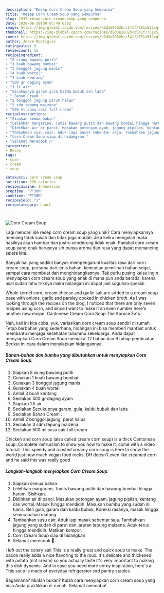```yaml
---
description: "Resep Corn Cream Soup yang Sempurna"
title: "Resep Corn Cream Soup yang Sempurna"
slug: 2937-resep-corn-cream-soup-yang-sempurna
date: 2020-06-20T00:05:49.025Z
image: https://img-global.cpcdn.com/recipes/d2d3e2602bcc541f/751x532cq70/corn-cream-soup-foto-resep-utama.jpg
thumbnail: https://img-global.cpcdn.com/recipes/d2d3e2602bcc541f/751x532cq70/corn-cream-soup-foto-resep-utama.jpg
cover: https://img-global.cpcdn.com/recipes/d2d3e2602bcc541f/751x532cq70/corn-cream-soup-foto-resep-utama.jpg
author: Jesse Rodriguez
ratingvalue: 5
reviewcount: 15
recipeingredient:
- "8 siung bawang putih"
- "1 buah bawang bombai"
- "3 bonggol jagung manis"
- "4 buah wortel"
- "3 buah kentang"
- "500 gr daging ayam"
- "1 lt air"
- "Secukupnya garam gula kaldu bubuk dan lada"
- " Bahan Cream "
- "2 bonggol jagung parut halus"
- "3 sdm tepung maizena"
- "500 ml susu cair full cream"
recipeinstructions:
- "Siapkan semua bahan"
- "Lelehkan margarine, Tumis bawang putih dan bawang bombai hingga harum. Sisihkan."
- "Didihkan air di panci. Masukan potongan ayam, jagung pipilan, kentang dan wortel. Masak hingga mendidih. Masukan bumbu yang sudah di tumis. Beri gula, garam dan kaldu bubuk. Koreksi rasanya, masak hingga semua bahan matang."
- "Tambahkan susu cair. Aduk lagi masak sebentar saja. Tambahkan jagung yang sudah di parut dan larutan tepung maizena. Aduk terus hingga mendidih. Matikan kompor."
- "Corn Cream Soup siap di hidangkan."
- "Selamat merecook 🙏"
categories:
- Resep
tags:
- corn
- cream
- soup

katakunci: corn cream soup 
nutrition: 228 calories
recipecuisine: Indonesian
preptime: "PT30M"
cooktime: "PT38M"
recipeyield: "1"
recipecategory: Lunch

---
```



![Corn Cream Soup](https://img-global.cpcdn.com/recipes/d2d3e2602bcc541f/751x532cq70/corn-cream-soup-foto-resep-utama.jpg)

Lagi mencari ide resep corn cream soup yang unik? Cara menyiapkannya memang tidak susah dan tidak juga mudah. Jika keliru mengolah maka hasilnya akan hambar dan justru cenderung tidak enak. Padahal corn cream soup yang enak harusnya sih punya aroma dan rasa yang dapat memancing selera kita.

Banyak hal yang sedikit banyak mempengaruhi kualitas rasa dari corn cream soup, pertama dari jenis bahan, kemudian pemilihan bahan segar, sampai cara membuat dan menghidangkannya. Tak perlu pusing kalau ingin menyiapkan corn cream soup yang enak di mana pun anda berada, karena asal sudah tahu triknya maka hidangan ini dapat jadi suguhan spesial.

Whole kernel corn, cream cheese and garlic salt are added to a cream soup base with onions, garlic and parsley cooked in chicken broth. As I was looking through the recipes on the blog, I noticed that there are only seven recipes using corn, and since I want to make it an even number here&#39;s another new recipe. Cantonese Cream Corn Soup The Spruce Eats.


Nah, kali ini kita coba, yuk, variasikan corn cream soup sendiri di rumah. Tetap berbahan yang sederhana, hidangan ini bisa memberi manfaat untuk membantu menjaga kesehatan tubuhmu sekeluarga. Anda dapat menyiapkan Corn Cream Soup memakai 12 bahan dan 6 tahap pembuatan. Berikut ini cara dalam menyiapkan hidangannya.

<!--inarticleads1-->

##### Bahan-bahan dan bumbu yang dibutuhkan untuk menyiapkan Corn Cream Soup:

1. Siapkan 8 siung bawang putih
1. Gunakan 1 buah bawang bombai
1. Gunakan 3 bonggol jagung manis
1. Gunakan 4 buah wortel
1. Ambil 3 buah kentang
1. Sediakan 500 gr daging ayam
1. Siapkan 1 lt air
1. Sediakan Secukupnya garam, gula, kaldu bubuk dan lada
1. Sediakan  Bahan Cream :
1. Ambil 2 bonggol jagung, parut halus
1. Sediakan 3 sdm tepung maizena
1. Sediakan 500 ml susu cair full cream


Chicken and corn soup (also called cream corn soup) is a thick Cantonese soup. Complete instruction to show you how to make it, come with a video tutorial. This speedy and roasted creamy corn soup is here to show the world just how much vegan food rocks. DH doesn&#39;t even like creamed corn and he said this was really good. 

<!--inarticleads2-->

##### Langkah-langkah menyiapkan Corn Cream Soup:

1. Siapkan semua bahan
1. Lelehkan margarine, Tumis bawang putih dan bawang bombai hingga harum. Sisihkan.
1. Didihkan air di panci. Masukan potongan ayam, jagung pipilan, kentang dan wortel. Masak hingga mendidih. Masukan bumbu yang sudah di tumis. Beri gula, garam dan kaldu bubuk. Koreksi rasanya, masak hingga semua bahan matang.
1. Tambahkan susu cair. Aduk lagi masak sebentar saja. Tambahkan jagung yang sudah di parut dan larutan tepung maizena. Aduk terus hingga mendidih. Matikan kompor.
1. Corn Cream Soup siap di hidangkan.
1. Selamat merecook 🙏


I left out the celery salt This is a really great and quick soup to make. The bacon really adds a nice flavoring to the roux. It&#39;s delicate and thickened with potato (not cream) so you actually taste It&#39;s very important to making this dish dynamic. And in case you need more corny inspiration, here&#39;s a. This soup is made of everyday refrigerator and pantry staples. 

Bagaimana? Mudah bukan? Itulah cara menyiapkan corn cream soup yang bisa Anda praktikkan di rumah. Selamat mencoba!
